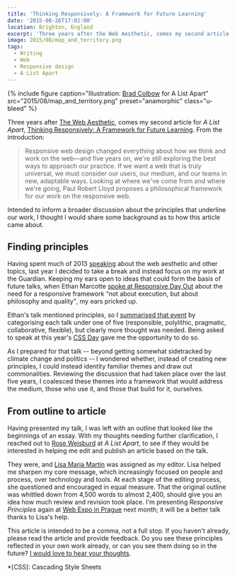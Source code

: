```yaml
---
title: 'Thinking Responsively: A Framework for Future Learning'
date: '2015-08-26T17:02:00'
location: Brighton, England
excerpt: 'Three years after the Web Aesthetic, comes my second article for A List Apart. Intended to inform a broader discussion about the principles that underline our work, I thought I would share some background as to how this article came about.'
image: 2015/08/map_and_territory.png
tags:
  - Writing
  - Web
  - Responsive design
  - A List Apart
---
```

{% include figure
  caption="Illustration: [Brad Colbow](http://alistapart.com/author/bradcolbow) for A List Apart"
  src="2015/08/map_and_territory.png"
  preset="anamorphic"
  class="u-bleed"
%}

Three years after [The Web Aesthetic][1], comes my second article for <cite>A List Apart</cite>, [Thinking Responsively: A Framework for Future Learning][2]. From the introduction:

> Responsive web design changed everything about how we think and work on the web—and five years on, we're still exploring the best ways to approach our practice. If we want a web that is truly universal, we must consider our users, our medium, and our teams in new, adaptable ways. Looking at where we've come from and where we're going, Paul Robert Lloyd proposes a philosophical framework for our work on the responsive web.

Intended to inform a broader discussion about the principles that underline our work, I thought I would share some background as to how this article came about.

## Finding principles

Having spent much of 2013 [speaking][3] about the web aesthetic and other topics, last year I decided to take a break and instead focus on my work at the Guardian. Keeping my ears open to ideas that could form the basis of future talks, when Ethan Marcotte [spoke at Responsive Day Out][4] about the need for a responsive framework <q>not about execution, but about philosophy and quality</q>, my ears pricked up.

Ethan's talk mentioned principles, so I [summarised that event][5] by categorising each talk under one of five (responsible, polylithic, pragmatic, collaborative, flexible), but clearly more thought was needed. Being asked to speak at this year's [CSS Day][6] gave me the opportunity to do so.

As I prepared for that talk -- beyond getting somewhat sidetracked by climate change and politics -- I wondered whether, instead of creating new principles, I could instead identity familiar themes and draw out commonalities. Reviewing the discussion that had taken place over the last five years, I coalesced these themes into a framework that would address the medium, those who use it, and those that build for it, ourselves.

## From outline to article

Having presented my talk, I was left with an outline that looked like the beginnings of an essay. With my thoughts needing further clarification, I reached out to [Rose Weisburd][7] at <cite>A List Apart</cite>, to see if they would be interested in helping me edit and publish an article based on the talk.

They were, and [Lisa Maria Martin][8] was assigned as my editor. Lisa helped me sharpen my core message, which increasingly focused on people and process, over technology and tools. At each stage of the editing process, she questioned and encouraged in equal measure. That the original outline was whittled down from 4,500 words to almost 2,400, should give you an idea how much review and revision took place. I'm presenting <cite>Responsive Principles</cite> again at [Web Expo in Prague][9] next month; it will be a better talk thanks to Lisa's help.

This article is intended to be a comma, not a full stop. If you haven't already, please read the article and provide feedback. Do you see these principles reflected in your own work already, or can you see them doing so in the future? [I would love to hear your thoughts][10].

[1]: http://alistapart.com/article/the-web-aesthetic
[2]: http://alistapart.com/article/thinking-responsively-a-framework-for-future-learning/
[3]: /talks/
[4]: http://responsiveconf.com.s3.amazonaws.com/2014/audio/13-ethan-marcotte-responsiveconf2014.mp3
[5]: /2014/07/responsive_day_out
[6]: http://cssday.nl/2015/programme#paul-robert-lloyd
[7]: http://alistapart.com/author/roseweisburd
[8]: http://alistapart.com/author/lisamaria
[9]: http://webexpo.net/prague2015/talk/the-principles-of-responsive-web-design/
[10]: http://alistapart.com/article/thinking-responsively-a-framework-for-future-learning/#comments

*[CSS]: Cascading Style Sheets
